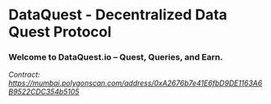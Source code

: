 # DataQuest - Decentralized Data Quest Protocol
### Welcome to DataQuest.io – Quest, Queries, and Earn.




_Contract: https://mumbai.polygonscan.com/address/0xA2676b7e41E6fbD9DE1163A6B9522CDC354b5105_
